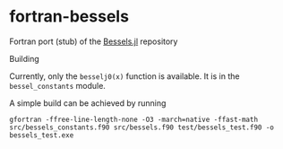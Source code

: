 # fortran-bessels
Fortran port (stub) of the [Bessels.jl](https://github.com/heltonmc/Bessels.jl.git) repository

Building

Currently, only the `besselj0(x)` function is available. It is in the `bessel_constants` module. 

A simple build can be achieved by running 

```
gfortran -ffree-line-length-none -O3 -march=native -ffast-math src/bessels_constants.f90 src/bessels.f90 test/bessels_test.f90 -o bessels_test.exe
```





